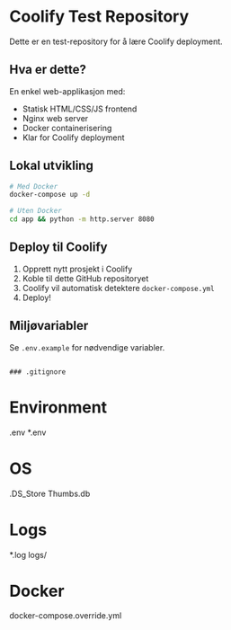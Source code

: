 # Coolify Test Repository

Dette er en test-repository for å lære Coolify deployment.

## Hva er dette?
En enkel web-applikasjon med:
- Statisk HTML/CSS/JS frontend
- Nginx web server
- Docker containerisering
- Klar for Coolify deployment

## Lokal utvikling
```bash
# Med Docker
docker-compose up -d

# Uten Docker
cd app && python -m http.server 8080
```

## Deploy til Coolify
1. Opprett nytt prosjekt i Coolify
2. Koble til dette GitHub repositoryet
3. Coolify vil automatisk detektere `docker-compose.yml`
4. Deploy!

## Miljøvariabler
Se `.env.example` for nødvendige variabler.
```

### .gitignore
```
# Environment
.env
*.env

# OS
.DS_Store
Thumbs.db

# Logs
*.log
logs/

# Docker
docker-compose.override.yml
